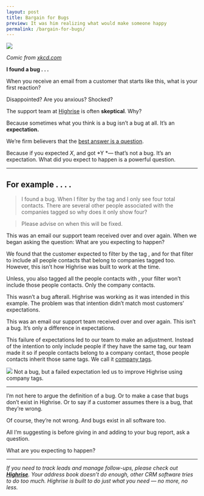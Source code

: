 ```yaml
---
layout: post
title: Bargain for Bugs
preview: It was him realizing what would make someone happy
permalink: /bargain-for-bugs/
---
```


![](https://cdn-images-1.medium.com/max/1600/1*zjcT_Fy9Gh1BpsWfAMQ0PQ.png)

*Comic from [xkcd.com](https://xkcd.com/1163/)*

**I found a bug . . .**

When you receive an email from a customer that starts like this, what is your
first reaction?

Disappointed? Are you anxious? Shocked?

The support team at [Highrise](https://highrisehq.com/) is often **skeptical**.
Why?

Because sometimes what you think is a bug isn’t a bug at all. It’s an
**expectation.**

We’re firm believers that the [best answer is a
question](https://medium.com/@cjgallo/the-best-answer-is-a-question-a5484265cc70).

Because if you expected *X*, and got *Y *— that’s not a bug. It’s an
expectation. What did you expect to happen is a powerful question.

*****

## For example . . . .

> I found a bug. When I filter by the tag  and I only see four total contacts.
> There are several other people associated with the companies tagged  so why does
it only show four?

> Please advise on when this will be fixed.

This was an email our support team received over and over again. When we began
asking the question: What are you expecting to happen?

We found that the customer expected to filter by the tag , and for that filter
to include all people contacts that belong to companies tagged  too. However,
this isn’t how Highrise was built to work at the time.

Unless, you also tagged all the people contacts with , your filter won’t include
those people contacts. Only the company contacts.

This wasn’t a bug afterall. Highrise was working as it was intended in this
example. The problem was that intention didn’t match most customers’
expectations.

This was an email our support team received over and over again. This isn’t a
bug. It’s only a difference in expectations.

This failure of expectations led to our team to make an adjustment. Instead of
the intention to only include people if they have the same tag, our team made it
so if people contacts belong to a company contact, those people contacts inherit
those same tags. We call it [company
tags](https://help.highrisehq.com/contacts/better-tags/#company-tags).

![](https://cdn-images-1.medium.com/max/1600/1*WLQeor2ic-fVL1oFMup1tA.gif)
<span class="figcaption_hack">Not a bug, but a failed expectation led us to improve Highrise using company
tags.</span>

*****

I’m not here to argue the definition of a bug. Or to make a case that bugs don’t
exist in Highrise. Or to say if a customer assumes there is a bug, that they’re
wrong.

Of course, they’re not wrong. And bugs exist in all software too.

All I’m suggesting is before giving in and adding to your bug report, ask a
question.

What are you expecting to happen?

*****

*If you need to track leads and manage follow-ups, please check out **[Highrise](https://highrisehq.com/)**. Your address book doesn’t do enough, other CRM software tries to do too much. Highrise is built to do just what you need — no more, no less.*



